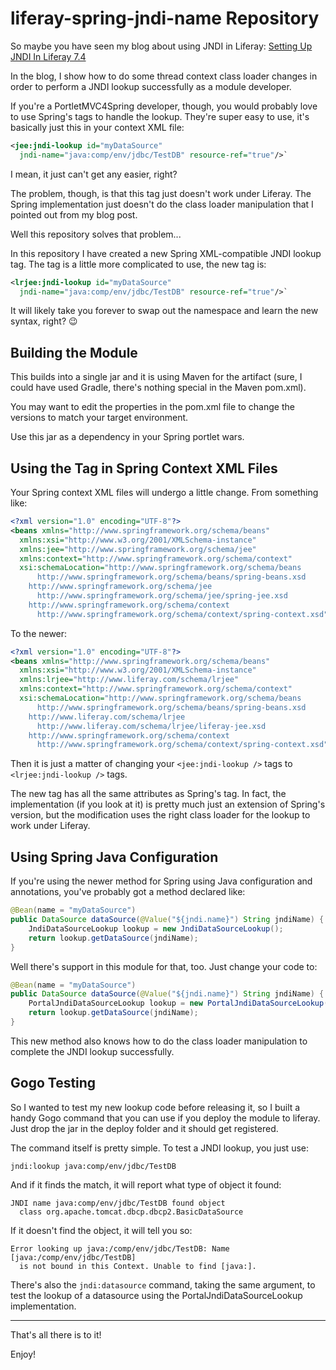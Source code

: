 # liferay-spring-jndi-name Repository

So maybe you have seen my blog about using JNDI in Liferay: 
[Setting Up JNDI In Liferay 7.4](https://liferay.dev/blogs/-/blogs/setting-up-jndi-in-liferay-7-4)

In the blog, I show how to do some thread context class loader changes in order to perform
a JNDI lookup successfully as a module developer.

If you're a PortletMVC4Spring developer, though, you would probably love to use Spring's tags
to handle the lookup. They're super easy to use, it's basically just this in your context XML
file:

```xml
<jee:jndi-lookup id="myDataSource"
  jndi-name="java:comp/env/jdbc/TestDB" resource-ref="true"/>`
```

I mean, it just can't get any easier, right?

The problem, though, is that this tag just doesn't work under Liferay. The Spring implementation
just doesn't do the class loader manipulation that I pointed out from my blog post.

Well this repository solves that problem...

In this repository I have created a new Spring XML-compatible JNDI lookup tag. The tag is a little
more complicated to use, the new tag is:

```xml
<lrjee:jndi-lookup id="myDataSource"
  jndi-name="java:comp/env/jdbc/TestDB" resource-ref="true"/>`
```

It will likely take you forever to swap out the namespace and learn the new syntax, right? :wink:

## Building the Module

This builds into a single jar and it is using Maven for the artifact (sure, I could have used
Gradle, there's nothing special in the Maven pom.xml).

You may want to edit the properties in the pom.xml file to change the versions to match 
your target environment.

Use this jar as a dependency in your Spring portlet wars.

## Using the Tag in Spring Context XML Files

Your Spring context XML files will undergo a little change. From something like:

```xml
<?xml version="1.0" encoding="UTF-8"?>
<beans xmlns="http://www.springframework.org/schema/beans"
  xmlns:xsi="http://www.w3.org/2001/XMLSchema-instance" 
  xmlns:jee="http://www.springframework.org/schema/jee" 
  xmlns:context="http://www.springframework.org/schema/context" 
  xsi:schemaLocation="http://www.springframework.org/schema/beans
      http://www.springframework.org/schema/beans/spring-beans.xsd
    http://www.springframework.org/schema/jee
      http://www.springframework.org/schema/jee/spring-jee.xsd
    http://www.springframework.org/schema/context
      http://www.springframework.org/schema/context/spring-context.xsd">
```

To the newer:

```xml
<?xml version="1.0" encoding="UTF-8"?>
<beans xmlns="http://www.springframework.org/schema/beans"
  xmlns:xsi="http://www.w3.org/2001/XMLSchema-instance" 
  xmlns:lrjee="http://www.liferay.com/schema/lrjee" 
  xmlns:context="http://www.springframework.org/schema/context" 
  xsi:schemaLocation="http://www.springframework.org/schema/beans
      http://www.springframework.org/schema/beans/spring-beans.xsd
    http://www.liferay.com/schema/lrjee
      http://www.liferay.com/schema/lrjee/liferay-jee.xsd
    http://www.springframework.org/schema/context
      http://www.springframework.org/schema/context/spring-context.xsd">
```

Then it is just a matter of changing your `<jee:jndi-lookup />` tags to `<lrjee:jndi-lookup />` tags.

The new tag has all the same attributes as Spring's tag. In fact, the implementation (if you look at it)
is pretty much just an extension of Spring's version, but the modification uses the right class loader
for the lookup to work under Liferay.

## Using Spring Java Configuration

If you're using the newer method for Spring using Java configuration and annotations, you've
probably got a method declared like:

```java
@Bean(name = "myDataSource")
public DataSource dataSource(@Value("${jndi.name}") String jndiName) {
    JndiDataSourceLookup lookup = new JndiDataSourceLookup();
    return lookup.getDataSource(jndiName);
}
```

Well there's support in this module for that, too. Just change your code to:

```java
@Bean(name = "myDataSource")
public DataSource dataSource(@Value("${jndi.name}") String jndiName) {
    PortalJndiDataSourceLookup lookup = new PortalJndiDataSourceLookup();
    return lookup.getDataSource(jndiName);
}
```

This new method also knows how to do the class loader manipulation to complete the JNDI lookup
successfully.

## Gogo Testing

So I wanted to test my new lookup code before releasing it, so I built a handy Gogo command that
you can use if you deploy the module to liferay. Just drop the jar in the deploy folder and it
should get registered.

The command itself is pretty simple. To test a JNDI lookup, you just use:

```
jndi:lookup java:comp/env/jdbc/TestDB
```

And if it finds the match, it will report what type of object it found:

```
JNDI name java:comp/env/jdbc/TestDB found object 
  class org.apache.tomcat.dbcp.dbcp2.BasicDataSource
```

If it doesn't find the object, it will tell you so:

```
Error looking up java:/comp/env/jdbc/TestDB: Name [java:/comp/env/jdbc/TestDB] 
  is not bound in this Context. Unable to find [java:].
```

There's also the `jndi:datasource` command, taking the same argument, to test the lookup
of a datasource using the PortalJndiDataSourceLookup implementation.

---
That's all there is to it!

Enjoy!
